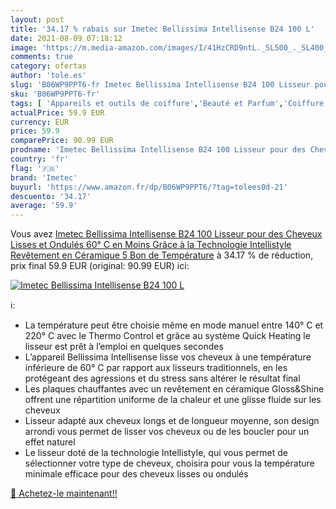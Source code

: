 ```yaml
---
layout: post
title: '34.17 % rabais sur Imetec Bellissima Intellisense B24 100 L'
date: 2021-08-09 07:18:12
image: 'https://m.media-amazon.com/images/I/41HzCRD9ntL._SL500_._SL400_.jpg'
comments: true
category: ofertas
author: 'tole.es'
slug: 'B06WP9PPT6-fr Imetec Bellissima Intellisense B24 100 Lisseur pour des...'
sku: 'B06WP9PPT6-fr'
tags: [ 'Appareils et outils de coiffure','Beauté et Parfum','Coiffure et soins des cheveux','Fers à lisser','imetec', ]
actualPrice: 59.9 EUR
currency: EUR
price: 59.9
comparePrice: 90.99 EUR
prodname: 'Imetec Bellissima Intellisense B24 100 Lisseur pour des Cheveux Lisses et Ondulés  60° C en Moins Grâce à la Technologie Intellistyle  Revêtement en Céramique  5 Bon de Température'
country: 'fr'
flag: '🇫🇷'
brand: 'Imetec'
buyurl: 'https://www.amazon.fr/dp/B06WP9PPT6/?tag=tolees0d-21'
descuento: '34.17'
average: '59.9'
---
```


Vous avez [Imetec Bellissima Intellisense B24 100 Lisseur pour des Cheveux Lisses et Ondulés  60° C en Moins Grâce à la Technologie Intellistyle  Revêtement en Céramique  5 Bon de Température](https://www.amazon.fr/dp/B06WP9PPT6/?tag=tolees0d-21)  à  34.17 % de réduction, prix final  59.9 EUR (original: 90.99 EUR) ici:

[![Imetec Bellissima Intellisense B24 100 L](https://m.media-amazon.com/images/I/41HzCRD9ntL._SL500_._SL400_.jpg)](https://www.amazon.fr/dp/B06WP9PPT6/?tag=tolees0d-21)

ℹ️:

- La température peut être choisie même en mode manuel entre 140° C et 220° C avec le Thermo Control et grâce au système Quick Heating le lisseur est prêt à l’emploi en quelques secondes
- L’appareil Bellissima Intellisense lisse vos cheveux à une température inférieure de 60° C par rapport aux lisseurs traditionnels, en les protégeant des agressions et du stress sans altérer le résultat final
- Les plaques chauffantes avec un revêtement en céramique Gloss&Shine offrent une répartition uniforme de la chaleur et une glisse fluide sur les cheveux
- Lisseur adapté aux cheveux longs et de longueur moyenne, son design arrondi vous permet de lisser vos cheveux ou de les boucler pour un effet naturel
- Le lisseur doté de la technologie Intellistyle, qui vous permet de sélectionner votre type de cheveux, choisira pour vous la température minimale efficace pour des cheveux lisses ou ondulés

[🛒 Achetez-le maintenant!!](https://www.amazon.fr/dp/B06WP9PPT6/?tag=tolees0d-21)

